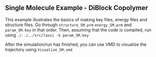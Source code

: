 Single Molecule Example - DiBlock Copolymer
-------------------------------------------

This example illustrates the basics of making key files, energy files and structure files.
Go through `structure_SM.prm` `energy_SM.prm` and `param_SM.key` in that order.
Then, assuming that the code is compiled, run using `./../../src/lassi -k param_SM.key`

After the simulation/run has finished, you can use VMD to visualize the trajectory using `Visualize_SM.vmd`
